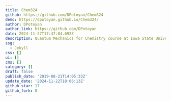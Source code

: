```yaml
---
title: Chem324
github: https://github.com/DPotoyan/Chem324
demo: https://dpotoyan.github.io/Chem324/
author: DPotoyan
author_link: https://github.com/DPotoyan
date: 2024-11-27T17:47:04.692Z
description: Quantum Mechanics for Chemistry course at Iowa State University (Chem324)
ssg:
  - Jekyll
css: []
ui: []
cms: []
category: []
draft: false
publish_date: '2019-08-21T14:05:33Z'
update_date: '2024-11-22T18:06:13Z'
github_star: 17
github_fork: 8
---
```

